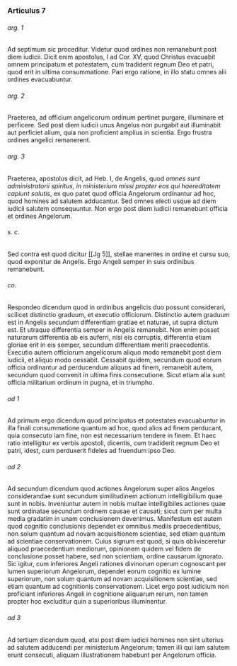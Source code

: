 ### Articulus 7

###### arg. 1
Ad septimum sic proceditur. Videtur quod ordines non remanebunt post diem iudicii. Dicit enim apostolus, I ad Cor. XV, quod Christus evacuabit omnem principatum et potestatem, cum tradiderit regnum Deo et patri, quod erit in ultima consummatione. Pari ergo ratione, in illo statu omnes alii ordines evacuabuntur.

###### arg. 2
Praeterea, ad officium angelicorum ordinum pertinet purgare, illuminare et perficere. Sed post diem iudicii unus Angelus non purgabit aut illuminabit aut perficiet alium, quia non proficient amplius in scientia. Ergo frustra ordines angelici remanerent.

###### arg. 3
Praeterea, apostolus dicit, ad Heb. I, de Angelis, quod *omnes sunt administratorii spiritus, in ministerium missi propter eos qui haereditatem capiunt salutis*, ex quo patet quod officia Angelorum ordinantur ad hoc, quod homines ad salutem adducantur. Sed omnes electi usque ad diem iudicii salutem consequuntur. Non ergo post diem iudicii remanebunt officia et ordines Angelorum.

###### s. c.
Sed contra est quod dicitur [[Jg 5]], stellae manentes in ordine et cursu suo, quod exponitur de Angelis. Ergo Angeli semper in suis ordinibus remanebunt.

###### co.
Respondeo dicendum quod in ordinibus angelicis duo possunt considerari, scilicet distinctio graduum, et executio officiorum. Distinctio autem graduum est in Angelis secundum differentiam gratiae et naturae, ut supra dictum est. Et utraque differentia semper in Angelis remanebit. Non enim posset naturarum differentia ab eis auferri, nisi eis corruptis, differentia etiam gloriae erit in eis semper, secundum differentiam meriti praecedentis. Executio autem officiorum angelicorum aliquo modo remanebit post diem iudicii, et aliquo modo cessabit. Cessabit quidem, secundum quod eorum officia ordinantur ad perducendum aliquos ad finem, remanebit autem, secundum quod convenit in ultima finis consecutione. Sicut etiam alia sunt officia militarium ordinum in pugna, et in triumpho.

###### ad 1
Ad primum ergo dicendum quod principatus et potestates evacuabuntur in illa finali consummatione quantum ad hoc, quod alios ad finem perducant, quia consecuto iam fine, non est necessarium tendere in finem. Et haec ratio intelligitur ex verbis apostoli, dicentis, cum tradiderit regnum Deo et patri, idest, cum perduxerit fideles ad fruendum ipso Deo.

###### ad 2
Ad secundum dicendum quod actiones Angelorum super alios Angelos considerandae sunt secundum similitudinem actionum intelligibilium quae sunt in nobis. Inveniuntur autem in nobis multae intelligibiles actiones quae sunt ordinatae secundum ordinem causae et causati; sicut cum per multa media gradatim in unam conclusionem devenimus. Manifestum est autem quod cognitio conclusionis dependet ex omnibus mediis praecedentibus, non solum quantum ad novam acquisitionem scientiae, sed etiam quantum ad scientiae conservationem. Cuius signum est quod, si quis oblivisceretur aliquod praecedentium mediorum, opinionem quidem vel fidem de conclusione posset habere, sed non scientiam, ordine causarum ignorato. Sic igitur, cum inferiores Angeli rationes divinorum operum cognoscant per lumen superiorum Angelorum, dependet eorum cognitio ex lumine superiorum, non solum quantum ad novam acquisitionem scientiae, sed etiam quantum ad cognitionis conservationem. Licet ergo post iudicium non proficiant inferiores Angeli in cognitione aliquarum rerum, non tamen propter hoc excluditur quin a superioribus illuminentur.

###### ad 3
Ad tertium dicendum quod, etsi post diem iudicii homines non sint ulterius ad salutem adducendi per ministerium Angelorum; tamen illi qui iam salutem erunt consecuti, aliquam illustrationem habebunt per Angelorum officia.

